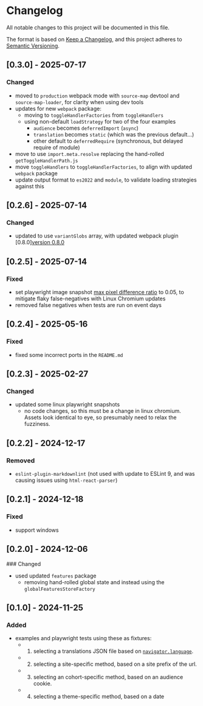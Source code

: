 # Changelog

All notable changes to this project will be documented in this file.

The format is based on [Keep a Changelog](https://keepachangelog.com/en/1.0.0/),
and this project adheres to [Semantic Versioning](https://semver.org/spec/v2.0.0.html).

## [0.3.0] - 2025-07-17

### Changed

- moved to `production` webpack mode with `source-map` devtool and `source-map-loader`, for clarity when using dev tools
- updates for new `webpack` package:
  - moving to `toggleHandlerFactories` from `toggleHandlers`
  - using non-default `loadStrategy` for two of the four examples
    - `audience` becomes `deferredImport` (`async`)
    - `translation` becomes `static` (which was the previous default...)
    - other default to `deferredRequire` (synchronous, but delayed require of module)
- move to use `import.meta.resolve` replacing the hand-rolled `getToggleHandlerPath.js`
- move `toggleHandlers` to `toggleHandlerFactories`, to align with updated `webpack` package
- update output format to `es2022` and `module`, to validate loading strategies against this

## [0.2.6] - 2025-07-14

### Changed

- updated to use `variantGlobs` array, with updated webpack plugin [0.8.0][version 0.8.0](../../../packages/webpack/docs/CHANGELOG.md#080---2025-05-27)

## [0.2.5] - 2025-07-14

### Fixed

- set playwright image snapshot [max pixel difference ratio](https://playwright.dev/docs/api/class-pageassertions#page-assertions-to-have-screenshot-1-option-max-diff-pixel-ratio) to 0.05, to mitigate flaky false-negatives with Linux Chromium updates
- removed false negatives when tests are run on event days

## [0.2.4] - 2025-05-16

### Fixed

- fixed some incorrect ports in the `README.md`

## [0.2.3] - 2025-02-27

### Changed

- updated some linux playwright snapshots
  - no code changes, so this must be a change in linux chromium. Assets look identical to eye, so presumably need to relax the fuzziness.

## [0.2.2] - 2024-12-17

### Removed

- `eslint-plugin-markdownlint` (not used with update to ESLint 9, and was causing issues using `html-react-parser`)

## [0.2.1] - 2024-12-18

### Fixed

- support windows

## [0.2.0] - 2024-12-06

### Changed

- used updated `features` package
  - removing hand-rolled global state and instead using the `globalFeaturesStoreFactory`

## [0.1.0] - 2024-11-25

### Added

- examples and playwright tests using these as fixtures:
  - 1. selecting a translations JSON file based on [`navigator.language`](https://developer.mozilla.org/en-US/docs/Web/API/Navigator/language).
  - 2. selecting a site-specific method, based on a site prefix of the url.
  - 3. selecting an cohort-specific method, based on an audience cookie.
  - 4. selecting a theme-specific method, based on a date
